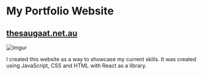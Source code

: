 # My Portfolio Website
## [thesaugaat.net.au](https://www.thesaugaat.net.au/)

![Imgur](https://i.imgur.com/hq7MnKh.png)

I created this website as a way to showcase my current skills. It was created using JavaScript, CSS and HTML with React as a library. 


